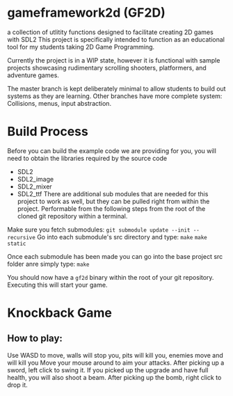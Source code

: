 # gameframework2d (GF2D)
a collection of utlitity functions designed to facilitate creating 2D games with SDL2
This project is specifically intended to function as an educational tool for my students taking 2D Game Programming.

Currently the project is in a WIP state, however it is functional with sample projects showcasing rudimentary scrolling shooters,
platformers, and adventure games.

The master branch is kept deliberately minimal to allow students to build out systems as they are learning.
Other branches have more complete system: Collisions, menus, input abstraction.

# Build Process

Before you can build the example code we are providing for you, you will need to obtain the libraries required
by the source code
 - SDL2
 - SDL2_image
 - SDL2_mixer
 - SDL2_ttf
There are additional sub modules that are needed for this project to work as well, but they can be pulled right from within the project.
Performable from the following steps from the root of the cloned git repository within a terminal. 

Make sure you fetch submodules: `git submodule update --init --recursive`
Go into each submodule's src directory and type:
`make`
`make static`

Once each submodule has been made you can go into the base project src folder anre simply type:
`make`

You should now have a `gf2d` binary within the root of your git repository. Executing this will start your game.

# Knockback Game

## How to play:

Use WASD to move, walls will stop you, pits will kill you, enemies move and will kill you
Move your mouse around to aim your attacks.
After picking up a sword, left click to swing it.  If you picked up the upgrade and have full health, you will also shoot a beam.
After picking up the bomb, right click to drop it.